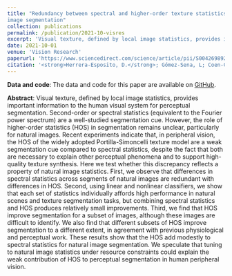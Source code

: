 ```yaml
---
title: "Redundancy between spectral and higher-order texture statistics for natural
image segmentation"
collection: publications
permalink: /publication/2021-10-visres
excerpt: 'Visual texture, defined by local image statistics, provides important information to the human visual system for perceptual segmentation. Second-order or spectral statistics (equivalent to the Fourier power spectrum) are a well-studied segmentation cue. However, the role of higher-order statistics (HOS) in segmentation remains unclear, particularly for natural images. Recent experiments indicate that, in peripheral vision, the HOS of the widely adopted Portilla-Simoncelli texture model are a weak segmentation cue compared to spectral statistics, despite the fact that both are necessary to explain other perceptual phenomena and to support high-quality texture synthesis. Here we test whether this discrepancy reflects a property of natural image statistics.'
date: 2021-10-01
venue: 'Vision Research'
paperurl: 'https://www.sciencedirect.com/science/article/pii/S0042698921001401'
citation: '<strong>Herrera-Esposito, D.</strong>; Gómez-Sena, L; Coen-Cagli, R. (2021). &quot;Redundancy between spectral and higher-order texture statistics for natural image segmentation.&quot; <i>Vision Research</i>. 187'
---
```


**Data and code**: The data and code for this paper are available on [GitHub](https://github.com/dherrera1911/texture-statistics-natural-image-segmentation).

**Abstract**: Visual texture, defined by local image statistics, provides important information to the human visual system for perceptual segmentation. Second-order or spectral statistics (equivalent to the Fourier power spectrum) are a well-studied segmentation cue. However, the role of higher-order statistics (HOS) in segmentation remains unclear, particularly for natural images. Recent experiments indicate that, in peripheral vision, the HOS of the widely adopted Portilla-Simoncelli texture model are a weak segmentation cue compared to spectral statistics, despite the fact that both are necessary to explain other perceptual phenomena and to support high-quality texture synthesis. Here we test whether this discrepancy reflects a property of natural image statistics. First, we observe that differences in spectral statistics across segments of natural images are redundant with differences in HOS. Second, using linear and nonlinear classifiers, we show that each set of statistics individually affords high performance in natural scenes and texture segmentation tasks, but combining spectral statistics and HOS produces relatively small improvements. Third, we find that HOS improve segmentation for a subset of images, although these images are difficult to identify. We also find that different subsets of HOS improve segmentation to a different extent, in agreement with previous physiological and perceptual work. These results show that the HOS add modestly to spectral statistics for natural image segmentation. We speculate that tuning to natural image statistics under resource constraints could explain the weak contribution of HOS to perceptual segmentation in human peripheral vision.

